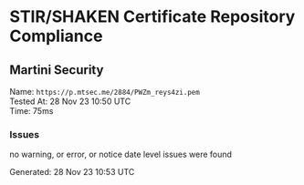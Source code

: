 # STIR/SHAKEN Certificate Repository Compliance

## Martini Security

Name: `https://p.mtsec.me/2884/PWZm_reys4zi.pem`\
Tested At: 28 Nov 23 10:50 UTC\
Time: 75ms

### Issues

no warning, or error, or notice date level issues were found

Generated: 28 Nov 23 10:53 UTC